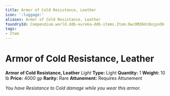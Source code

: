```yaml
---
title: Armor of Cold Resistance, Leather
icon: ':luggage:'
aliases: Armor of Cold Resistance, Leather
foundryId: Compendium.world.ddb-eureka-ddb-items.Item.OwcOMZAVc8ojpsOb
tags:
- Item
---
```


# Armor of Cold Resistance, Leather

**Armor of Cold Resistance, Leather**
_Light_
**Type:** Light
**Quantity:** 1
**Weight:** 10 lb
**Price:** 4000 gp
**Rarity:** Rare
**Attunement:** Requires Attunement

*You have Resistance to Cold damage while you wear this armor.*